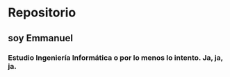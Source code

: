 # Repositorio 
## soy Emmanuel
### Estudio Ingeniería Informática o por lo menos lo intento. Ja, ja, ja.
